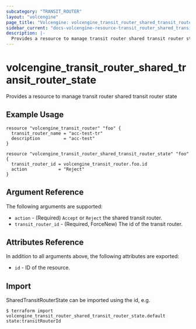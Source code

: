 ```yaml
---
subcategory: "TRANSIT_ROUTER"
layout: "volcengine"
page_title: "Volcengine: volcengine_transit_router_shared_transit_router_state"
sidebar_current: "docs-volcengine-resource-transit_router_shared_transit_router_state"
description: |-
  Provides a resource to manage transit router shared transit router state
---
```

# volcengine_transit_router_shared_transit_router_state
Provides a resource to manage transit router shared transit router state
## Example Usage
```hcl
resource "volcengine_transit_router" "foo" {
  transit_router_name = "acc-test-tr"
  description         = "acc-test"
}

resource "volcengine_transit_router_shared_transit_router_state" "foo" {
  transit_router_id = volcengine_transit_router.foo.id
  action            = "Reject"
}
```
## Argument Reference
The following arguments are supported:
* `action` - (Required) `Accept` or `Reject` the shared transit router.
* `transit_router_id` - (Required, ForceNew) The id of the transit router.

## Attributes Reference
In addition to all arguments above, the following attributes are exported:
* `id` - ID of the resource.



## Import
SharedTransitRouterState can be imported using the id, e.g.
```
$ terraform import volcengine_transit_router_shared_transit_router_state.default state:transitRouterId
```

